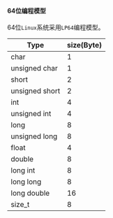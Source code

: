 #### 64位编程模型

64位`Linux`系统采用`LP64`编程模型。

| Type           | size(Byte) |
| -------------- | ---------- |
| char           | 1          |
| unsigned char  | 1          |
| short          | 2          |
| unsigned short | 2          |
| int            | 4          |
| unsigned int   | 4          |
| long           | 8          |
| unsigned long  | 8          |
| float          | 4          |
| double         | 8          |
| long int       | 8          |
| long long      | 8          |
| long double    | 16         |
| size_t         | 8          |

